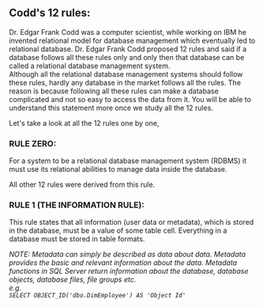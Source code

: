 ## Codd's 12 rules:
Dr. Edgar Frank Codd was a computer scientist, while working on IBM he invented relational model for database management which eventually led to relational database. Dr. Edgar Frank Codd proposed 12 rules and said if a database follows all these rules only and only then that database can be called a relational database management system.  
Although all the relational database management systems should follow these rules, hardly any database in the market follows all the rules. The reason is because following all these rules can make a database complicated and not so easy to access the data from it. You will be able to understand this statement more once we study all the 12 rules.  

Let's take a look at all the 12 rules one by one,  

### RULE ZERO:
For a system to be a relational database management system (RDBMS) it must use its relational abilities to manage data inside the database.

All other 12 rules were derived from this rule.

### RULE 1 (THE INFORMATION RULE):
This rule states that all information (user data or metadata), which is stored in the database, must be a value of some table cell. Everything in a database must be stored in table formats.  

*NOTE: Metadata can simply be described as data about data. Metadata provides the basic and relevant information about the data. Metadata functions in SQL Server return information about the database, database objects, database files, file groups etc.  
e.g.  
`SELECT OBJECT_ID('dbo.DimEmployee') AS 'Object Id'`*

